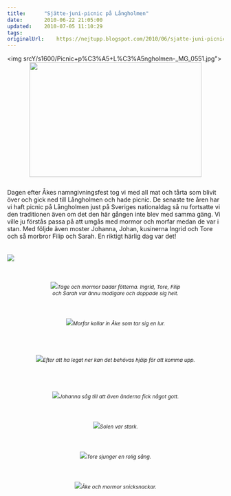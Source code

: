 ```yaml
---
title:		"Sjätte-juni-picnic på Långholmen"
date:		2010-06-22 21:05:00
updated:	2010-07-05 11:10:29
tags: 	
originalUrl:	https://nejtupp.blogspot.com/2010/06/sjatte-juni-picnic-pa-langholmen.html
---
```


<img srcY/s1600/Picnic+p%C3%A5+L%C3%A5ngholmen-_MG_0551.jpg"><img style="display: block; margin: 0px auto 10px; text-align: center; cursor: pointer; width: 400px; height: 267px;" src="../../../../img/Picnic+p%C3%A5+L%C3%A5ngholmen-_MG_0551.jpg"><br>Dagen efter Åkes namngivningsfest tog vi med all mat och tårta som blivit över och gick ned till Långholmen och hade picnic. De senaste tre åren har vi haft picnic på Långholmen just på Sveriges nationaldag så nu fortsatte vi den traditionen även om det den här gången inte blev med samma gäng. Vi ville ju förstås passa på att umgås med mormor och morfar medan de var i stan. Med följde även moster Johanna, Johan, kusinerna Ingrid och Tore och så morbror Filip och Sarah. En riktigt härlig dag var det!<br><br><br><img src="../../../../img/Picnic+p%C3%A5+L%C3%A5ngholmen-_MG_0565.jpg"><br><br><br><div style="text-align: center;"><img src="../../../../img/Picnic+p%C3%A5+L%C3%A5ngholmen-_MG_0577.jpg"><span style="font-size:85%;"><span style="font-style: italic;">Tage och mormor badar fötterna. Ingrid, Tore, Filip<br>och Sarah var ännu modigare och doppade sig helt.</span><br></span></div><br><br><br><div style="text-align: center;"><img src="../../../../img/Picnic+p%C3%A5+L%C3%A5ngholmen-_MG_0599.jpg"><span style="font-size:85%;"><span style="font-style: italic;">Morfar kollar in Åke som tar sig en lur.<br><br></span></span></div><br><br><br><div style="text-align: center;"><img src="../../../../img/Picnic+p%C3%A5+L%C3%A5ngholmen-_MG_0615.jpg"><span style="font-size:85%;"><span style="font-style: italic;">Efter att ha legat ner kan det behövas hjälp för att komma upp.<br><br></span></span></div><br><br><br><div style="text-align: center;"><img src="../../../../img/Picnic+p%C3%A5+L%C3%A5ngholmen-_MG_0634.jpg"><span style="font-size:85%;"><span style="font-style: italic;">Johanna såg till att även änderna fick något gott.</span><br></span></div><br><br><br><div style="text-align: center;"><img src="../../../../img/Picnic+p%C3%A5+L%C3%A5ngholmen-_MG_0674.jpg"><span style="font-size:85%;"><span style="font-style: italic;">Solen var stark.</span><br></span></div><br><br><br><div style="text-align: center;"><img src="../../../../img/Picnic+p%C3%A5+L%C3%A5ngholmen-_MG_0685.jpg"><span style="font-size:85%;"><span style="font-style: italic;">Tore sjunger en rolig sång.</span></span><br></div><br><br><br><div style="text-align: center;"><img src="../../../../img/Picnic+p%C3%A5+L%C3%A5ngholmen-_MG_0698.jpg"><span style="font-size:85%;"><span style="font-style: italic;">Åke och mormor snicksnackar.</span><br></span></div>
<!-- no comments on this post -->